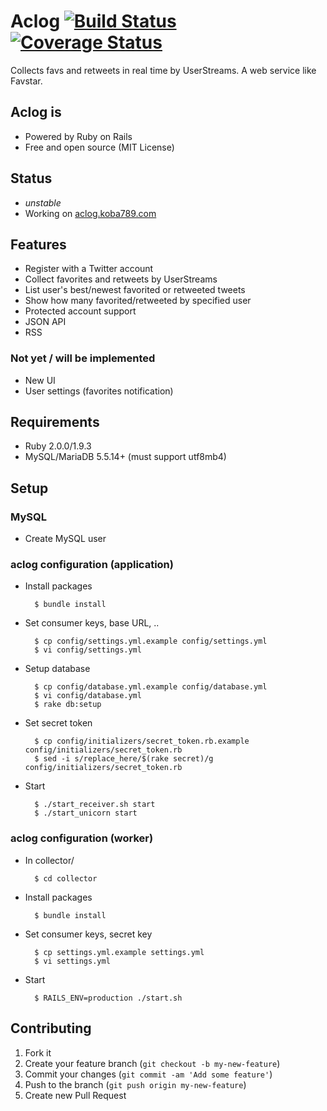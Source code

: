# Aclog [![Build Status](https://travis-ci.org/rhenium/aclog.png?branch=master)](https://travis-ci.org/rhenium/aclog) [![Coverage Status](https://coveralls.io/repos/rhenium/aclog/badge.png)](https://coveralls.io/r/rhenium/aclog)
Collects favs and retweets in real time by UserStreams.
A web service like Favstar.

## Aclog is
* Powered by Ruby on Rails
* Free and open source (MIT License)

## Status
* *unstable*
* Working on [aclog.koba789.com](http://aclog.koba789.com)

## Features
* Register with a Twitter account
* Collect favorites and retweets by UserStreams
* List user's best/newest favorited or retweeted tweets
* Show how many favorited/retweeted by specified user
* Protected account support
* JSON API
* RSS

### Not yet / will be implemented
* New UI
* User settings (favorites notification)

## Requirements
* Ruby 2.0.0/1.9.3
* MySQL/MariaDB 5.5.14+ (must support utf8mb4)

## Setup
### MySQL
* Create MySQL user

### aclog configuration (application)
* Install packages

        $ bundle install

* Set consumer keys, base URL, ..

        $ cp config/settings.yml.example config/settings.yml
        $ vi config/settings.yml

* Setup database

        $ cp config/database.yml.example config/database.yml
        $ vi config/database.yml
        $ rake db:setup

* Set secret token

        $ cp config/initializers/secret_token.rb.example config/initializers/secret_token.rb
        $ sed -i s/replace_here/$(rake secret)/g config/initializers/secret_token.rb

* Start

        $ ./start_receiver.sh start
        $ ./start_unicorn start

### aclog configuration (worker)
* In collector/

        $ cd collector

* Install packages

        $ bundle install

* Set consumer keys, secret key

        $ cp settings.yml.example settings.yml
        $ vi settings.yml

* Start

        $ RAILS_ENV=production ./start.sh


## Contributing
1. Fork it
2. Create your feature branch (`git checkout -b my-new-feature`)
3. Commit your changes (`git commit -am 'Add some feature'`)
4. Push to the branch (`git push origin my-new-feature`)
5. Create new Pull Request

